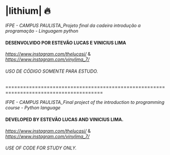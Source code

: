 # |lithium| 🔥
_IFPE - CAMPUS PAULISTA_Projeto final da cadeira introdução a programação - Linguagem python_

#### DESENVOLVIDO POR ESTEVÃO LUCAS E VINICIUS LIMA

_https://www.instagram.com/thelucasi/_ &
_https://www.instagram.com/vinylima_7/_

###### USO DE CÓDIGO SOMENTE PARA ESTUDO.

=======================================================================================
 
_IFPE - CAMPUS PAULISTA_Final project of the introduction to programming course - Python language_

#### DEVELOPED BY ESTEVÃO LUCAS AND VINICIUS LIMA.
_https://www.instagram.com/thelucasi/_ &
_https://www.instagram.com/vinylima_7/_

###### USE OF CODE FOR STUDY ONLY.
